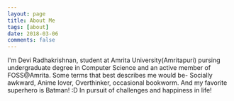 ```yaml
---
layout: page
title: About Me
tags: [about]
date: 2018-03-06
comments: false
---
```


I'm Devi Radhakrishnan, student at Amrita University(Amritapuri) pursing undergraduate degree in Computer Science and an active member of FOSS@Amrita. Some terms that best describes me would be- Socially awkward, Anime lover, Overthinker, occasional bookworm. And my favorite superhero is Batman! :D In pursuit of challenges and happiness in life!